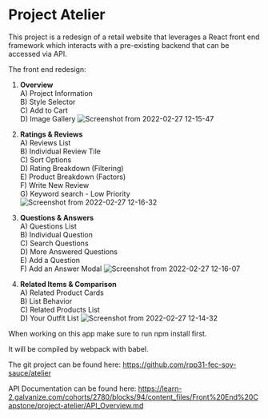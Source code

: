 # Project Atelier

This project is a redesign of a retail website that leverages a React front end framework which interacts with a pre-existing backend that can be accessed via API.

The front end redesign:

1) **Overview** \
    A) Project Information\
    B) Style Selector\
    C) Add to Cart\
    D) Image Gallery
    ![Screenshot from 2022-02-27 12-15-47](https://user-images.githubusercontent.com/81498700/155902411-7462d423-94f1-41b5-9480-f7e1592b3797.png)

2) **Ratings & Reviews** \
    A) Reviews List\
    B) Individual Review Tile\
    C) Sort Options\
    D) Rating Breakdown (Filtering)\
    E) Product Breakdown (Factors)\
    F) Write New Review\
    G) Keyword search - Low Priority
    ![Screenshot from 2022-02-27 12-16-32](https://user-images.githubusercontent.com/81498700/155902431-b47a63e0-10f3-4390-84e5-e61336da69fe.png)

3) **Questions & Answers** \
    A) Questions List\
    B) Individual Question\
    C) Search Questions\
    D) More Answered Questions\
    E) Add a Question\
    F) Add an Answer Modal
    ![Screenshot from 2022-02-27 12-16-07](https://user-images.githubusercontent.com/81498700/155902441-1aa877e6-540f-48ca-83ec-ef6f7901b101.png)

4) **Related Items & Comparison** \
    A) Related Product Cards\
    B) List Behavior\
    C) Related Products List\
    D) Your Outfit List
    ![Screenshot from 2022-02-27 12-14-32](https://user-images.githubusercontent.com/81498700/155902445-76cc6608-4d2b-4064-8987-cf8f50ff28ba.png)


When working on this app make sure to run npm install first.

It will be compiled by webpack with babel.

The git project can be found here: https://github.com/rpp31-fec-soy-sauce/atelier 

API Documentation can be found here: https://learn-2.galvanize.com/cohorts/2780/blocks/94/content_files/Front%20End%20Capstone/project-atelier/API_Overview.md
